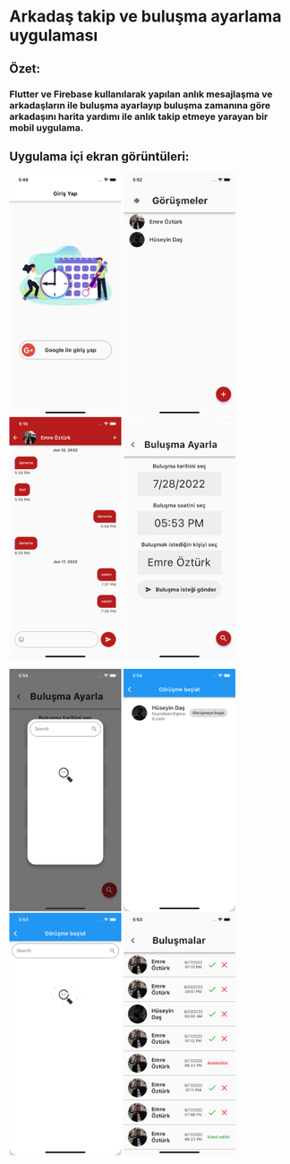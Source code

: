 # Arkadaş takip ve buluşma ayarlama uygulaması

## Özet:
### Flutter ve Firebase kullanılarak yapılan anlık mesajlaşma ve arkadaşların ile buluşma ayarlayıp buluşma zamanına göre arkadaşını harita yardımı ile anlık takip etmeye yarayan bir mobil uygulama.

## Uygulama içi ekran görüntüleri:
<p>
  <img src= "screenshots/Simulator Screen Shot - iPhone 11 - 2022-07-28 at 17.49.12.png" width=200 heigth=200>
  <img src= "screenshots/Simulator Screen Shot - iPhone 11 - 2022-07-28 at 17.52.27.png" width=200 heigth=200>
  <img src= "screenshots/Simulator Screen Shot - iPhone 11 - 2022-07-28 at 18.16.03.png" width=200 heigth=200>
  <img src= "screenshots/Simulator Screen Shot - iPhone 11 - 2022-07-28 at 17.54.14.png" width=200 heigth=200>
</p>
<p>
  <img src= "screenshots/Simulator Screen Shot - iPhone 11 - 2022-07-28 at 17.54.05.png" width=200 heigth=200>
  <img src= "screenshots/Simulator Screen Shot - iPhone 11 - 2022-07-28 at 17.54.26.png" width=200 heigth=200>
  <img src= "screenshots/Simulator Screen Shot - iPhone 11 - 2022-07-28 at 17.53.19.png" width=200 heigth=200>
  <img src= "screenshots/Simulator Screen Shot - iPhone 11 - 2022-07-28 at 17.53.08.png" width=200 heigth=200>
</p>
